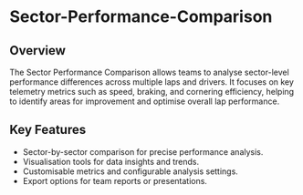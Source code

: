 # Sector-Performance-Comparison
## Overview
The Sector Performance Comparison allows teams to analyse sector-level performance differences across multiple laps and drivers. It focuses on key telemetry metrics such as speed, braking, and cornering efficiency, helping to identify areas for improvement and optimise overall lap performance.

## Key Features
- Sector-by-sector comparison for precise performance analysis.
- Visualisation tools for data insights and trends.
- Customisable metrics and configurable analysis settings.
- Export options for team reports or presentations.
